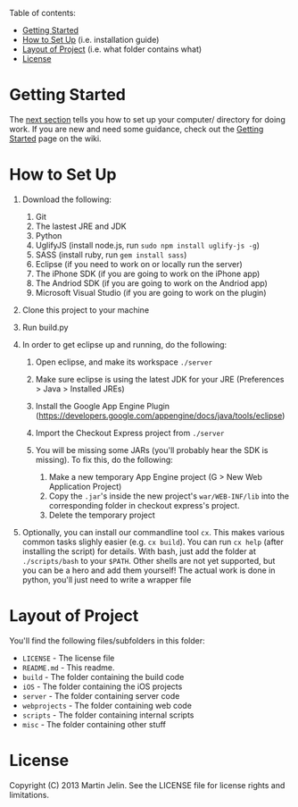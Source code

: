 Table of contents:

*	[Getting Started](#getting-started)
*	[How to Set Up](#how-to-set-up)  (i.e. installation guide)
*	[Layout of Project](#layout-of-project) (i.e. what folder contains what)
*	[License](#license)

Getting Started
===============

The [next section](how-to-set-up) tells you how to set up your computer/
directory for doing work.  If you are new and need some guidance, check out
the [Getting Started](wiki/Getting-Started) page on the wiki.

How to Set Up
=============

1.	Download the following:

	1.	Git
	2.	The lastest JRE and JDK
	3.	Python
	4.	UglifyJS (install node.js, run `sudo npm install uglify-js -g`)
	5.	SASS (install ruby, run `gem install sass`)
	6.	Eclipse (if you need to work on or locally run the server)
	7.	The iPhone SDK (if you are going to work on the iPhone app)
	8.	The Andriod SDK (if you are going to work on the Andriod app)
	9.	Microsoft Visual Studio (if you are going to work on the plugin)

3.	Clone this project to your machine

2.	Run build.py

3.	In order to get eclipse up and running, do the following:

	1.	Open eclipse, and make its workspace `./server`
	2.	Make sure eclipse is using the latest JDK for your JRE
			(Preferences > Java > Installed JREs)
	3.	Install the Google App Engine Plugin
			(https://developers.google.com/appengine/docs/java/tools/eclipse)
	4.	Import the Checkout Express project from `./server`

	5.	You will be missing some JARs (you'll probably hear the SDK is
		missing).  To fix this, do the following: 

		1.	Make a new temporary App Engine project
				(G > New Web Application Project)
		2.	Copy the `.jar`'s inside the new project's `war/WEB-INF/lib` into
				the corresponding folder in checkout express's project.
		3.	Delete the temporary project

4.	Optionally, you can install our commandline tool `cx`.  This makes
	various common tasks slighly easier (e.g. `cx build`).  You can run
	`cx help` (after installing the script) for details.
	With bash, just add the folder at `./scripts/bash` to your `$PATH`. Other
	shells are not yet supported, but you can be a hero and add them
	yourself!  The actual work is done in python, you'll just need to write
	a wrapper file

Layout of Project
=================

You'll find the following files/subfolders in this folder:

*	`LICENSE` - The license file
*	`README.md` - This readme.
*	`build` - The folder containing the build code
*	`iOS` - The folder containing the iOS projects
*	`server` - The folder containing server code
*	`webprojects` - The folder containing web code
*	`scripts` - The folder containing internal scripts
*	`misc` - The folder containing other stuff

License
=======

Copyright (C) 2013 Martin Jelin.  See the LICENSE file for license rights and
limitations. 
